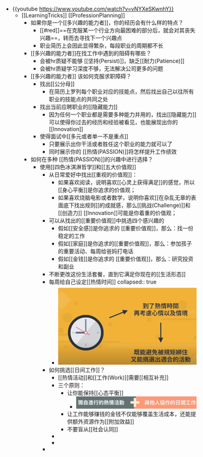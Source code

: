 - {{youtube https://www.youtube.com/watch?v=vNYXeSKwnhY}}
	- [[LearningTricks]] [[ProfessionPlanning]]
		- 如果你是一个[[多兴趣的能力者]]，你的经历会有什么样的特点？
			- [[#red]]==在克服某一个行业方向最困难的部分后，就会对其丧失兴趣==，转而去寻找下一个兴趣点
			- 职业简历上会因此显得繁杂，每段职业的周期都不长
		- [[多兴趣的能力者]]在找工作中遇到的阻碍有哪些？
			- 会被hr质疑不能够 [[坚持(Persist)]]，缺乏[[耐力(Patience)]]
			- 会被hr质疑学习深度不够，无法解决公司更多的问题
		- [[多兴趣的能力者]] 该如何克服求职障碍？
			- 找出[[公分母]]
				- 在简历上罗列每个职业对应的技能点，然后找出自己以往所有职业的技能点的共同之处
			- 找出当前应聘职业的[[隐藏能力]]
				- 因为任何一个职业都是需要多种能力并用的，找出[[隐藏能力]]可以使得你过去的经历和经验被看见，也能展现出你的 [[Innovation]]
			- 使得面试中[[多元或者单一不是重点]]
				- 只要展示出你干活或者胜任这个职业的能力就可以了
				- 同时展示你的 [[热情(PASSION)]]将怎样提升工作绩效
		- 如何在多种 [[热情(PASSION)]]的兴趣中进行选择？
			- 使用[[四色冰淇淋哲学]]和[[五大价值观]]
				- 从日常爱好中找出[[重视的价值观]]：
					- 如果喜欢阅读，说明喜欢[[心灵上获得满足]]的感觉，所以[[身心平衡]]是你追求的价值观；
					- 如果喜欢烧脑电影或者数学，说明你喜欢[[在杂乱无章的表面底下找出规则]]的成就感，那么[[挑战(Challenge)]]和[[创造力]] [[Innovation]]可能是你着重的价值观；
				- 可以从找出的[[重要价值观]]中挑选四个感兴趣的
					- 假如[[安全感]]是你追求的 [[重要价值观]]，那么：找一份稳定的工作
					- 假如[[家庭]]是你追求的[[重要价值观]]，那么：参加孩子的重要活动、每周给爸妈打电话
					- 假如[[金钱]]是你追求的 [[重要价值观]]，那么：研究投资和副业
				- 不断更改这份生活套餐，直到它满足你现在的[[生活形态]]
				- 每周给自己设定[[热情时间]]
				  collapsed:: true
					- ![image.png](../assets/image_1673630362370_0.png)
				- 如何挑选[[日间工作]]？
					- [[热情活动]]和[[工作(Work)]]需要[[相互补充]]
					- 三个原则：
						- 让你能保持[[心态平衡]]
							- ![image.png](../assets/image_1673630533687_0.png)
						- 让工作能够赚钱的金钱不仅能够覆盖生活成本，还能提供额外资源作为[[附加效益]]
						- 不要盲从[[社会认同]]
					-
					-
				-